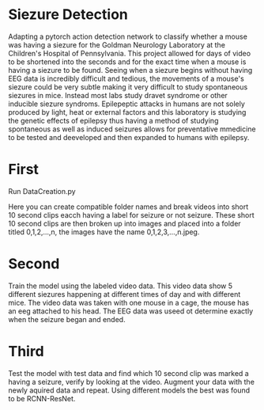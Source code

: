 # Siezure Detection

Adapting a pytorch action detection network to classify whether a mouse was having a siezure for the Goldman Neurology Laboratory at the Children's Hospital of Pennsylvania. This project allowed for days of video to be shortened into the seconds and for the exact time when a mouse is having a siezure to be found. Seeing when a siezure begins without having EEG data is incredibly difficult and tedious, the movements of a mouse's siezure could be very subtle making it very difficult to study spontaneous siezures in mice. Instead most labs study dravet syndrome or other inducible siezure syndroms. Epilepeptic attacks in humans are not solely produced by light, heat or external factors and this laboratory is studying the genetic effects of epilepsy thus having a method of studying spontaneous as well as induced seizures allows for preventative mmedicine to be tested and deeveloped and then expanded to humans with epilepsy. 

# First
Run DataCreation.py

Here you can create compatible folder names and break videos into short 10 second clips eacch having a label for seizure or not seizure. These short 10 second clips are then broken up into images and placed into a folder titled 0,1,2,...,n, the images have the name 0,1,2,3,...,n.jpeg.

# Second
Train the model using the labeled video data. This video data show 5 different siezures happening at different times of day and with different mice. The video data was taken with one mouse in a cage, the mouse has an eeg attached to his head. The EEG data was useed ot determine exactly when the seizure began and ended. 

# Third 
Test the model with test data and find which 10 second clip was marked a having a seizure, verify by looking at the video. Augment your data with the newly
aquired data and repeat. Using different models the best was found to be RCNN-ResNet.
